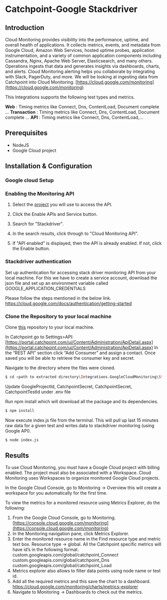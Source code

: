 
# Catchpoint-Google Stackdriver
 
## Introduction

Cloud Monitoring provides visibility into the performance, uptime, and overall health of applications. It collects metrics, events, and metadata from Google Cloud, Amazon Web Services, hosted uptime probes, application instrumentation, and a variety of common application components including Cassandra, Nginx, Apache Web Server, Elasticsearch, and many others. Operations ingests that data and generates insights via dashboards, charts, and alerts. Cloud Monitoring alerting helps you collaborate by integrating with Slack, PagerDuty, and more. 
We will be looking at ingesting data from Catchpoint into Cloud Monitoring.
[https://cloud.google.com/monitoring](https://cloud.google.com/monitoring)

 
 This Integrations supports the following test types and metrics.

**Web**  : Timing metrics like  Connect, Dns, ContentLoad, Document complete ...
**Transaction** : Timing metrics like  Connect, Dns, ContentLoad, Document complete ...
**API** : Timing metrics like  Connect, Dns, ContentLoad,...



##  Prerequisites

 - NodeJS
 - Google Cloud project 


## Installation &amp; Configuration

 ### Google cloud Setup


 ### Enabling the Monitoring API

1. Select the [project](https://console.cloud.google.com/apis/dashboard) you will use to access the API.

1.  Click the Enable APIs and Service button.

1. Search for &quot;Stackdriver&quot;.

1. In the search results, click through to &quot;Cloud Monitoring API&quot;.

1. If &quot;API enabled&quot; is displayed, then the API is already enabled. If not, click the Enable button.

### Stackdriver authentication
Set up authentication for accessing stack driver monitoring API from your local machine.
For this we have to create a service account, download the json file and set up an environment variable called GOOGLE_APPLICATION_CREDENTIALS

Please follow the steps  mentioned in the below link.
https://cloud.google.com/docs/authentication/getting-started


### Clone the Repository to your local machine

Clone [this](https://github.com/catchpoint/Integrations.GoogleCloudMonitoring) repository to your local machine.

In Catchpoint go to Settings>API:
[https://portal.catchpoint.com/ui/Content/Administration/ApiDetail.aspx](https://portal.catchpoint.com/ui/Content/Administration/ApiDetail.aspx)
In the “REST API” section click “Add Consumer” and assign a contact. Once saved you will be able to retrieve the consumer key and secret.

Navigate to the directory where the files were cloned.

 ```bash
$ cd <path to extracted directory\Integrations.GoogleCloudMonitoring\Stackdriver-REST-API>
```
Update GoogleProjectId, CatchpointSecret, CatchpointSecret, CatchpointTestId under .env file

Run npm install which will download all the package and its dependencies.
 ```bash
$ npm install
```

Now execute index.js file from the terminal. This will pull up last 15 minutes raw data for a given test and writes data to stackdriver monitoring (using Google API).
 ```bash
$ node index.js
```

## Results

To use Cloud Monitoring, you must have a Google Cloud project with billing enabled. The project must also be associated with a Workspace. Cloud Monitoring uses Workspaces to organize monitored Google Cloud projects.

In the Google Cloud Console, go to Monitoring -> Overview this will create a workspace for you automatically for the first time.

  
To view the metrics for a monitored resource using Metrics Explorer, do the following:

 1. From the Google Cloud Console, go to Monitoring. [https://console.cloud.google.com/monitoring](https://console.cloud.google.com/monitoring)
 1. In the Monitoring navigation pane, click Metrics Explorer.
 1. Enter the monitored resource name in the Find resource type and metric text box.
Resource type -> global. 
All the Catchpoint specific metrics will have id’s in the following format. custom.googleapis.com/global/catchpoint_Connect
custom.googleapis.com/global/catchpoint_Dns
custom.googleapis.com/global/catchpoint_Load
 1. Metrics explorer also allows to filter data points using node name or test id.
 1. Add all the required metrics and this save the chart to a dashboard.
[https://cloud.google.com/monitoring/charts/metrics-explorer
](https://cloud.google.com/monitoring/charts/metrics-explorer
)
 1. Navigate to Monitoring -> Dashboards to check out the metrics.

